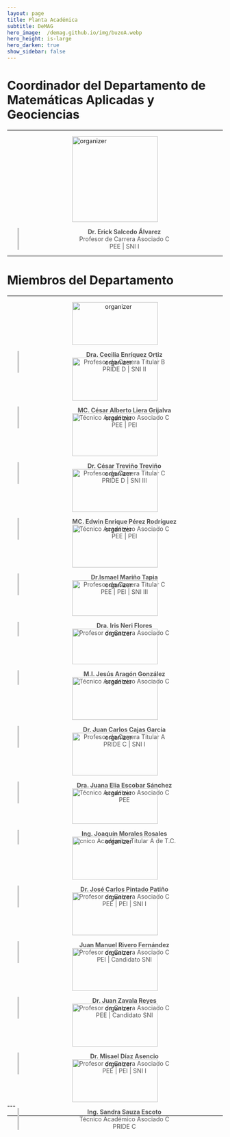 ```yaml
---
layout: page
title: Planta Académica
subtitle: DeMAG
hero_image:  /demag.github.io/img/buzoA.webp
hero_height: is-large
hero_darken: true
show_sidebar: false
---
```


# Coordinador del Departamento de Matemáticas Aplicadas y Geociencias

---

<img loading="lazy" src="https://avatar.iran.liara.run/username?username=Erick+Salcedo" alt="organizer" style="width: 200px; height: auto; display: block; margin: 0 auto"/>

<div style="text-align: center;">
    <blockquote style="border-left: 4px solid #ccc; padding-left: 16px; color: #555;">
        <b>Dr. Erick Salcedo Álvarez</b><br/>
        Profesor de Carrera Asociado C<br/>
        PEE | SNI I
    </blockquote>
</div>

---

# Miembros del Departamento

---
<div style="display: grid; grid-template-columns: repeat(auto-fit, minmax(250px, 1fr)); gap: 30px;">
  
  <div style="text-align: center;">
    <img loading="lazy" src="https://avatar.iran.liara.run/username?username=Cecilia+Enriquez" alt="organizer" style="width: 100%; height: auto; max-width: 200px; margin: 0 auto;"/>
    <div>
        <blockquote style="border-left: 4px solid #ccc; padding-left: 16px; color: #555;">
            <b>Dra. Cecilia Enríquez Ortiz</b><br/>
            Profesor de Carrera Titular B<br/>
            PRIDE D | SNI II
        </blockquote>
    </div>
  </div>

  <div style="text-align: center;">
    <img loading="lazy" src="https://avatar.iran.liara.run/username?username=Cesar+Liera" alt="organizer" style="width: 100%; height: auto; max-width: 200px; margin: 0 auto;"/>
    <div>
        <blockquote style="border-left: 4px solid #ccc; padding-left: 16px; color: #555;">
            <b>MC. César Alberto Liera Grijalva</b><br/>
            Técnico Académico Asociado C<br/>
            PEE | PEI
        </blockquote>
    </div>
  </div>

  <div style="text-align: center;">
    <img loading="lazy" src="https://avatar.iran.liara.run/username?username=Cesar+Trevino" alt="organizer" style="width: 100%; height: auto; max-width: 200px; margin: 0 auto;"/>
    <blockquote style="border-left: 4px solid #ccc; padding-left: 16px; color: #555;">
        <b>Dr. César Treviño Treviño</b><br/>
        Profesor de Carrera Titular C<br/>
        PRIDE D | SNI III
    </blockquote>
  </div>

  <div style="text-align: center;">
    <img loading="lazy" src="https://avatar.iran.liara.run/username?username=Edwin+Perez" alt="organizer" style="width: 100%; height: auto; max-width: 200px; margin: 0 auto;"/>
    <blockquote style="border-left: 4px solid #ccc; padding-left: 16px; color: #555;">
        <b>MC. Edwin Enrique Pérez Rodríguez</b><br/>
        Técnico Académico Asociado C<br/>
        PEE | PEI
    </blockquote>
  </div>

  <div style="text-align: center;">
    <img loading="lazy" src="https://avatar.iran.liara.run/username?username=Ismael+Marino" alt="organizer" style="width: 100%; height: auto; max-width: 200px; margin: 0 auto;"/>
    <blockquote style="border-left: 4px solid #ccc; padding-left: 16px; color: #555;">
        <b>Dr.Ismael Mariño Tapia</b><br/>
        Profesor de Carrera Titular C<br/>
        PEE | PEI | SNI III
    </blockquote>
  </div>

  <div style="text-align: center;">
    <img loading="lazy" src="https://avatar.iran.liara.run/username?username=Iris+Neri" alt="organizer" style="width: 100%; height: auto; max-width: 200px; margin: 0 auto;"/>
    <blockquote style="border-left: 4px solid #ccc; padding-left: 16px; color: #555;">
        <b>Dra. Iris Neri Flores</b><br/>
        Profesor de Carrera Asociado C
    </blockquote>
  </div>

  <div style="text-align: center;">
    <img loading="lazy" src="https://avatar.iran.liara.run/username?username=Jesus+Aragon" alt="organizer" style="width: 100%; height: auto; max-width: 200px; margin: 0 auto;"/>
    <blockquote style="border-left: 4px solid #ccc; padding-left: 16px; color: #555;">
        <b>M.I. Jesús Aragón González</b><br/>
        Técnico Académico Asociado C
    </blockquote>
  </div>

  <div style="text-align: center;">
    <img loading="lazy" src="https://avatar.iran.liara.run/username?username=Juan+Cajas" alt="organizer" style="width: 100%; height: auto; max-width: 200px; margin: 0 auto;"/>
    <blockquote style="border-left: 4px solid #ccc; padding-left: 16px; color: #555;">
        <b>Dr. Juan Carlos Cajas García</b><br/>
        Profesor de Carrera Titular A<br/>
        PRIDE C | SNI I
    </blockquote>
  </div>

  <div style="text-align: center;">
    <img loading="lazy" src="https://avatar.iran.liara.run/username?username=Juana+Escobar" alt="organizer" style="width: 100%; height: auto; max-width: 200px; margin: 0 auto;"/>
    <blockquote style="border-left: 4px solid #ccc; padding-left: 16px; color: #555;">
        <b>Dra. Juana Elia Escobar Sánchez</b><br/>
        Técnico Académico Asociado C<br/>
        PEE
    </blockquote>
  </div>

  <div style="text-align: center;">
    <img loading="lazy" src="https://avatar.iran.liara.run/username?username=Joaquin+Morales" alt="organizer" style="width: 100%; height: auto; max-width: 200px; margin: 0 auto;"/>
    <blockquote style="border-left: 4px solid #ccc; padding-left: 16px; color: #555;">
        <b>Ing. Joaquín Morales Rosales</b><br/>
        Técnico Académico Titular A de T.C.
    </blockquote>
  </div>

  <div style="text-align: center;">
    <img loading="lazy" src="https://avatar.iran.liara.run/username?username=Jose+Pintado" alt="organizer" style="width: 100%; height: auto; max-width: 200px; margin: 0 auto;"/>
    <blockquote style="border-left: 4px solid #ccc; padding-left: 16px; color: #555;">
        <b>Dr. José Carlos Pintado Patiño</b><br/>
        Profesor de Carrera Asociado C<br/>
        PEE | PEI | SNI I
    </blockquote>
  </div>

  <div style="text-align: center;">
    <img loading="lazy" src="https://avatar.iran.liara.run/username?username=Juan+Rivero" alt="organizer" style="width: 100%; height: auto; max-width: 200px; margin: 0 auto;"/>
    <blockquote style="border-left: 4px solid #ccc; padding-left: 16px; color: #555;">
        <b>Juan Manuel Rivero Fernández</b><br/>
        Profesor de Carrera Asociado C<br/>
        PEI | Candidato SNI
    </blockquote>
  </div>

  <div style="text-align: center;">
    <img loading="lazy" src="https://avatar.iran.liara.run/username?username=Juan+Zavala" alt="organizer" style="width: 100%; height: auto; max-width: 200px; margin: 0 auto;"/>
    <blockquote style="border-left: 4px solid #ccc; padding-left: 16px; color: #555;">
        <b>Dr. Juan Zavala Reyes</b><br/>
        Profesor de Carrera Asociado C<br/>
        PEE | Candidato SNI
    </blockquote>
  </div>

  <div style="text-align: center;">
    <img loading="lazy" src="https://avatar.iran.liara.run/username?username=Misael+Diaz" alt="organizer" style="width: 100%; height: auto; max-width: 200px; margin: 0 auto;"/>
    <blockquote style="border-left: 4px solid #ccc; padding-left: 16px; color: #555;">
        <b>Dr. Misael Díaz Asencio</b><br/>
        Profesor de Carrera Asociado C<br/>
        PEE | PEI | SNI I
    </blockquote>
  </div>

  <div style="text-align: center;">
    <img loading="lazy" src="https://avatar.iran.liara.run/username?username=Sandra+Sauza" alt="organizer" style="width: 100%; height: auto; max-width: 200px; margin: 0 auto;"/>
    <blockquote style="border-left: 4px solid #ccc; padding-left: 16px; color: #555;">
        <b>Ing. Sandra Sauza Escoto</b><br/>
        Técnico Académico Asociado C<br/>
        PRIDE C
    </blockquote>
  </div>

  <!-- Agrega más organizadores copiando el mismo bloque -->
  
</div>
---

<!-- <div style="display: flex; align-items: center; gap: 20px;">
  <img loading="lazy" src="/img/andreas.webp" alt="organizer" style="width: 200px; height: auto;"/>
  <div>
    <blockquote style="border-left: 4px solid #ccc; padding-left: 16px; color: #555;">
        Dr. Erick Salcedo Álvarez<br/>
        Profesor de Carrera Asociado C<br/>
        PEE - SNI I
    </blockquote>
  </div>
</div> -->

<!-- <div style="display: flex; align-items: center; gap: 20px;">
  <img loading="lazy" src="/img/andreas.webp" alt="organizer" style="width: 200px; height: auto;"/>
  <div>
    <h2>Andreas Lintermann - Jülich Supercomputing Centre, Forschungszentrum Jülich GmbH</h2>
    <blockquote style="border-left: 4px solid #ccc; padding-left: 16px; color: #555;">
  Dr. Erick Salcedo Álvarez<br/>
  Profesor de Carrera Asociado C<br/>
  PEE - SNI I
</blockquote>
    <p>
      Dr. Andreas Lintermann is the leader of the Simulation and Data Lab ”Fluids & Solids Engineering” at the Jülich Supercomputing Centre (JSC), Forschungszentrum Jülich. He was coordinating the European CoE RAISE and leads/co-leads JSC’s activities in various national and international projects, e.g., in EuroCC2, interTwin, SPECTRUM, HANAMI, RISCALE, or nxtAIM. He is involved in the Industry Relations Team of the institute. His research focuses on HPC, modular supercomputing, AI, bio-fluidmechanis, lattice-Boltzmann methods, high-scaling meshing methods, and efficient multiphysics coupling strategies.
    </p>
  </div>
</div> -->
---

